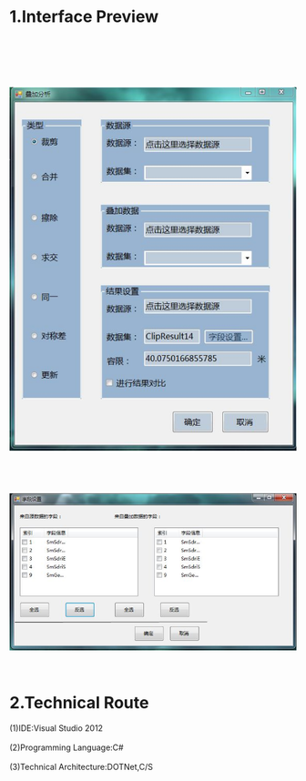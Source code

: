 1.Interface Preview
==
<br></br>
![](https://github.com/54ong/Overlay-Analysis/raw/master/Interface/2.1.JPG)  
<br></br>
![](https://github.com/54ong/Overlay-Analysis/raw/master/Interface/2.2.JPG)  
<br></br>
2.Technical Route
==
(1)IDE:Visual Studio 2012
<br></br>
(2)Programming Language:C#
<br></br>
(3)Technical Architecture:DOTNet,C/S
